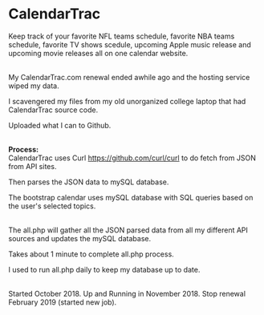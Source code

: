 # CalendarTrac

Keep track of your favorite NFL teams schedule, favorite NBA teams schedule, favorite TV shows scedule, upcoming Apple music release and upcoming movie releases all on one calendar website.
<br>
<br>

My CalendarTrac.com renewal ended awhile ago and the hosting service wiped my data.

I scavengered my files from my old unorganized college laptop that had CalendarTrac source code.

Uploaded what I can to Github.
<br>
<br>

<b>Process:</b>
<br>
CalendarTrac uses Curl https://github.com/curl/curl to do fetch from JSON from API sites.

Then parses the JSON data to mySQL database.

The bootstrap calendar uses mySQL database with SQL queries based on the user's selected topics.
<br>
<br>

The all.php will gather all the JSON parsed data from all my different API sources and updates the mySQL database.

Takes about 1 minute to complete all.php process.

I used to run all.php daily to keep my database up to date.
<br>
<br>

Started October 2018. Up and Running in November 2018. Stop renewal February 2019 (started new job).
